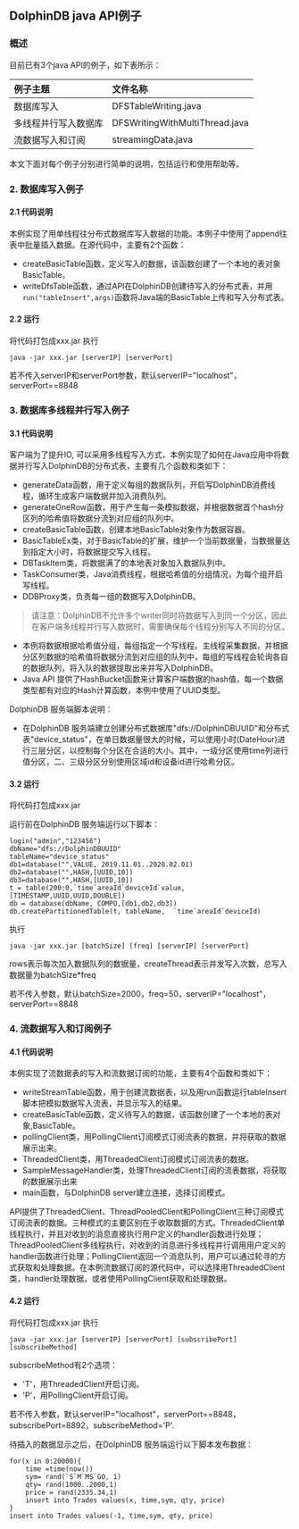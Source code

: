 ## DolphinDB java API例子

### 概述
目前已有3个java API的例子，如下表所示：

| 例子主题        | 文件名称          |
|:-------------- |:-------------|
|数据库写入|DFSTableWriting.java|
|多线程并行写入数据库|DFSWritingWithMultiThread.java|
|流数据写入和订阅|streamingData.java|

本文下面对每个例子分别进行简单的说明，包括运行和使用帮助等。
### 2. 数据库写入例子
#### 2.1 代码说明
本例实现了用单线程往分布式数据库写入数据的功能。本例子中使用了append往表中批量插入数据。在源代码中，主要有2个函数：
* createBasicTable函数，定义写入的数据，该函数创建了一个本地的表对象BasicTable。
* writeDfsTable函数，通过API在DolphinDB创建待写入的分布式表，并用`run("tableInsert",args)`函数将Java端的BasicTable上传和写入分布式表。
#### 2.2 运行
将代码打包成xxx.jar 执行 
```
java -jar xxx.jar [serverIP] [serverPort]
```
若不传入serverIP和serverPort参数，默认serverIP="localhost"，serverPort==8848
### 3. 数据库多线程并行写入例子
#### 3.1 代码说明
客户端为了提升IO, 可以采用多线程写入方式，本例实现了如何在Java应用中将数据并行写入DolphinDB的分布式表，主要有几个函数和类如下：
* generateData函数，用于定义每组的数据队列，开启写DolphinDB消费线程，循环生成客户端数据并加入消费队列。
* generateOneRow函数，用于产生每一条模拟数据，并根据数据首个hash分区列的哈希值将数据分流到对应组的队列中。
* createBasicTable函数，创建本地BasicTable对象作为数据容器。
* BasicTableEx类，对于BasicTable的扩展，维护一个当前数据量，当数据量达到指定大小时，将数据提交写入线程。
* DBTaskItem类，将数据满了的本地表对象加入数据队列中。
* TaskConsumer类，Java消费线程，根据哈希值的分组情况，为每个组开启写线程。
* DDBProxy类，负责每一组的数据写入DolphinDB。
>请注意：DolphinDB不允许多个writer同时将数据写入到同一个分区，因此在客户端多线程并行写入数据时，需要确保每个线程分别写入不同的分区。
* 本例将数据根据哈希值分组，每组指定一个写线程。主线程采集数据，并根据分区列数据的哈希值将数据分流到对应组的队列中，每组的写线程会轮询各自的数据队列，将入队的数据提取出来并写入DolphinDB。
* Java API 提供了HashBucket函数来计算客户端数据的hash值，每一个数据类型都有对应的Hash计算函数，本例中使用了UUID类型。

DolphinDB 服务端脚本说明：
* 在DolphinDB 服务端建立创建分布式数据库"dfs://DolphinDBUUID"和分布式表"device_status"，在单日数据量很大的时候，可以使用小时(DateHour)进行三层分区，以控制每个分区在合适的大小。其中，一级分区使用time列进行值分区，二、三级分区分别使用区域id和设备id进行哈希分区。

#### 3.2 运行
将代码打包成xxx.jar

运行前在DolphinDB 服务端运行以下脚本：
```
login("admin","123456")
dbName="dfs://DolphinDBUUID"
tableName="device_status"
db1=database("",VALUE, 2019.11.01..2020.02.01)
db2=database("",HASH,[UUID,10])
db3=database("",HASH,[UUID,10])
t = table(200:0,`time`areaId`deviceId`value,[TIMESTAMP,UUID,UUID,DOUBLE])
db = database(dbName, COMPO,[db1,db2,db3])
db.createPartitionedTable(t, tableName,  `time`areaId`deviceId)
```
执行
```
java -jar xxx.jar [batchSize] [freq] [serverIP] [serverPort]
```
rows表示每次加入数据队列的数据量，createThread表示并发写入次数，总写入数据量为batchSize*freq

若不传入参数，默认batchSize=2000，freq=50，serverIP="localhost"，serverPort==8848

### 4. 流数据写入和订阅例子
#### 4.1 代码说明
本例实现了流数据表的写入和流数据订阅的功能，主要有4个函数和类如下：
* writeStreamTable函数，用于创建流数据表，以及用run函数运行tableInsert脚本把模拟数据写入流表，并显示写入的结果。
* createBasicTable函数，定义待写入的数据，该函数创建了一个本地的表对象,BasicTable。
* pollingClient类，用PollingClient订阅模式订阅流表的数据，并将获取的数据展示出来。
* ThreadedClient类，用ThreadedClient订阅模式订阅流表的数据。
* SampleMessageHandler类，处理ThreadedClient订阅的流表数据，将获取的数据展示出来
* main函数，与DolphinDB server建立连接，选择订阅模式。

API提供了ThreadedClient、ThreadPooledClient和PollingClient三种订阅模式订阅流表的数据。三种模式的主要区别在于收取数据的方式。ThreadedClient单线程执行，并且对收到的消息直接执行用户定义的handler函数进行处理；ThreadPooledClient多线程执行，对收到的消息进行多线程并行调用用户定义的handler函数进行处理；PollingClient返回一个消息队列，用户可以通过轮寻的方式获取和处理数据。在本例流数据订阅的源代码中，可以选择用ThreadedClient类，handler处理数据，或者使用PollingClient获取和处理数据。

#### 4.2 运行
将代码打包成xxx.jar 执行 
```
java -jar xxx.jar [serverIP] [serverPort] [subscribePort] [subscribeMethod]
```
subscribeMethod有2个选项：
* 'T'，用ThreadedClient开启订阅。
* 'P'，用PollingClient开启订阅。

若不传入参数，默认serverIP="localhost"，serverPort==8848，subscribePort=8892，subscribeMethod='P'.

待插入的数据显示之后，在DolphinDB 服务端运行以下脚本发布数据：
```
for(x in 0:20000){
    time =time(now())
    sym= rand(`S`M`MS`GO, 1)
    qty= rand(1000..2000,1)
    price = rand(2335.34,1)
    insert into Trades values(x, time,sym, qty, price)
}
insert into Trades values(-1, time,sym, qty, price)
```